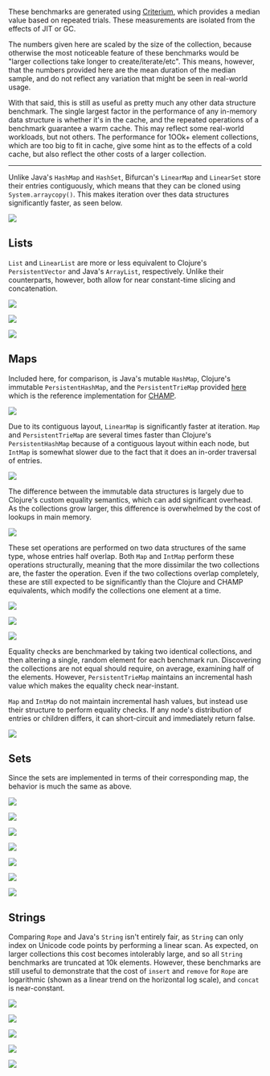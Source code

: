 These benchmarks are generated using [Criterium](https://github.com/hugoduncan/criterium), which provides a median value based on repeated trials.  These measurements are isolated from the effects of JIT or GC.

The numbers given here are scaled by the size of the collection, because otherwise the most noticeable feature of these benchmarks would be "larger collections take longer to create/iterate/etc".  This means, however, that the numbers provided here are the mean duration of the median sample, and do not reflect any variation that might be seen in real-world usage.

With that said, this is still as useful as pretty much any other data structure benchmark.  The single largest factor in the performance of any in-memory data structure is whether it's in the cache, and the repeated operations of a benchmark guarantee a warm cache.  This may reflect some real-world workloads, but not others.  The performance for 1OOk+ element collections, which are too big to fit in cache, give some hint as to the effects of a cold cache, but also reflect the other costs of a larger collection.

---

Unlike Java's `HashMap` and `HashSet`, Bifurcan's `LinearMap` and `LinearSet` store their entries contiguously, which means that they can be cloned using `System.arraycopy()`.  This makes iteration over thes data structures significantly faster, as seen below.

![](../benchmarks/images/clone.png)

## Lists

`List` and `LinearList` are more or less equivalent to Clojure's `PersistentVector` and Java's `ArrayList`, respectively.  Unlike their counterparts, however, both allow for near constant-time slicing and concatenation.

![](../benchmarks/images/list_construct.png)

![](../benchmarks/images/list_iterate.png)

![](../benchmarks/images/list_lookup.png)

## Maps

Included here, for comparison, is Java's mutable `HashMap`, Clojure's immutable `PersistentHashMap`, and the `PersistentTrieMap` provided [here](https://github.com/usethesource/capsule) which is the reference implementation for [CHAMP](https://michael.steindorfer.name/publications/oopsla15.pdf).  

![](../benchmarks/images/map_construct.png)

Due to its contiguous layout, `LinearMap` is significantly faster at iteration.  `Map` and `PersistentTrieMap` are several times faster than Clojure's `PersistentHashMap` because of a contiguous layout within each node, but `IntMap` is somewhat slower due to the fact that it does an in-order traversal of entries.

![](../benchmarks/images/map_iterate.png)

The difference between the immutable data structures is largely due to Clojure's custom equality semantics, which can add significant overhead.  As the collections grow larger, this difference is overwhelmed by the cost of lookups in main memory.

![](../benchmarks/images/map_lookup.png)

These set operations are performed on two data structures of the same type, whose entries half overlap.  Both `Map` and `IntMap` perform these operations structurally, meaning that the more dissimilar the two collections are, the faster the operation.  Even if the two collections overlap completely, these are still expected to be significantly than the Clojure and CHAMP equivalents, which modify the collections one element at a time.

![](../benchmarks/images/map_difference.png)

![](../benchmarks/images/map_intersection.png)

![](../benchmarks/images/map_union.png)

Equality checks are benchmarked by taking two identical collections, and then altering a single, random element for each benchmark run.  Discovering the collections are not equal should require, on average, examining half of the elements.  However, `PersistentTrieMap` maintains an incremental hash value which makes the equality check near-instant.  

`Map` and `IntMap` do not maintain incremental hash values, but instead use their structure to perform equality checks.  If any node's distribution of entries or children differs, it can short-circuit and immediately return false.

![](../benchmarks/images/map_equals.png)

## Sets

Since the sets are implemented in terms of their corresponding map, the behavior is much the same as above.

![](../benchmarks/images/set_construct.png)

![](../benchmarks/images/set_iterate.png)

![](../benchmarks/images/set_lookup.png)

![](../benchmarks/images/set_difference.png)

![](../benchmarks/images/set_intersection.png)

![](../benchmarks/images/set_union.png)

![](../benchmarks/images/set_equals.png)

## Strings

Comparing `Rope` and Java's `String` isn't entirely fair, as `String` can only index on Unicode code points by performing a linear scan.  As expected, on larger collections this cost becomes intolerably large, and so all `String` benchmarks are truncated at 10k elements.  However, these benchmarks are still useful to demonstrate that the cost of `insert` and `remove` for `Rope` are logarithmic (shown as a linear trend on the horizontal log scale), and `concat` is near-constant.

![](../benchmarks/images/string_insert.png)

![](../benchmarks/images/string_remove.png)

![](../benchmarks/images/string_lookup.png)

![](../benchmarks/images/string_concat.png)

![](../benchmarks/images/string_iterate.png)
